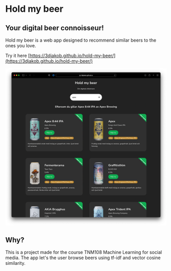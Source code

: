 # Hold my beer

## Your digital beer connoisseur!
Hold my beer is a web app designed to recommend similar beers to the ones you love.

Try it here [https://3djakob.github.io/hold-my-beer/](https://3djakob.github.io/hold-my-beer/)

![](screenshot.png)

## Why?

This is a project made for the course TNM108 Machine Learning for social media. The app let's the user browse beers using tf-idf and vector cosine similarity.
